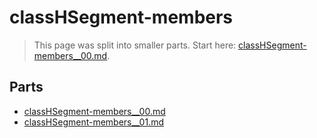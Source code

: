 # classHSegment-members

> This page was split into smaller parts. Start here: [classHSegment-members__00.md](classHSegment-members__00.md).

## Parts

- [classHSegment-members__00.md](classHSegment-members__00.md)
- [classHSegment-members__01.md](classHSegment-members__01.md)
